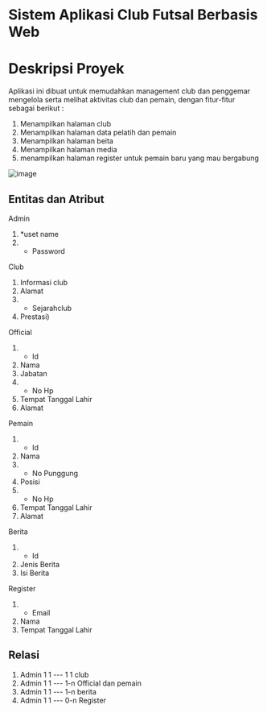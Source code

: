 # Sistem Aplikasi Club Futsal Berbasis Web

# Deskripsi Proyek
Aplikasi ini dibuat untuk memudahkan management club dan penggemar mengelola serta melihat aktivitas club dan pemain, dengan fitur-fitur sebagai berikut :
1. Menampilkan halaman club 
2. Menampilkan halaman data pelatih dan pemain 
3. Menampilkan halaman beita
4. Menampilkan halaman media
5. menampilkan halaman register untuk pemain baru yang mau bergabung

![image](https://user-images.githubusercontent.com/86096057/161379151-0ab12ac4-5f23-429b-a2a5-ed9538435e18.png)



## Entitas dan Atribut
Admin
1. *uset name
2. * Password

Club
1. Informasi club
2. Alamat 
3. * Sejarahclub 
4. Prestasi)

Official
1. * Id
2. Nama
3. Jabatan
4. * No Hp 
5. Tempat Tanggal Lahir 
6. Alamat

Pemain
1. * Id 
2. Nama
3. * No Punggung
4. Posisi
5. * No Hp
6. Tempat Tanggal Lahir
7. Alamat

Berita
1. * Id
2. Jenis Berita
3. Isi Berita

Register 
1. * Email
2. Nama
3. Tempat Tanggal Lahir

## Relasi
1. Admin 1 1 --- 1 1 club
2. Admin 1 1 --- 1-n Official dan pemain
3. Admin 1 1 --- 1-n berita
4. Admin 1 1 --- 0-n Register

